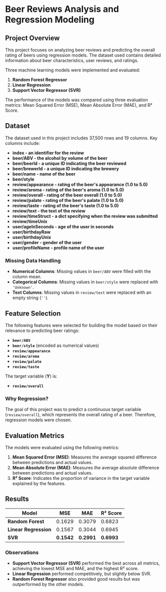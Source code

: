 # Beer Reviews Analysis and Regression Modeling

## Project Overview
This project focuses on analyzing beer reviews and predicting the overall rating of beers using regression models. The dataset used contains detailed information about beer characteristics, user reviews, and ratings.


Three machine learning models were implemented and evaluated:  
1. **Random Forest Regressor**  
2. **Linear Regression**  
3. **Support Vector Regressor (SVR)**  

The performance of the models was compared using three evaluation metrics: Mean Squared Error (MSE), Mean Absolute Error (MAE), and R² Score.


## Dataset
The dataset used in this project includes 37,500 rows and 19 columns. Key columns include:
- **index - an identifier for the review**
- **beer/ABV - the alcohol by volume of the beer**
- **beer/beerId - a unique ID indicating the beer reviewed**
- **beer/brewerId - a unique ID indicating the brewery**
- **beer/name - name of the beer**
- **beer/style**
- **review/appearance - rating of the beer's appearance (1.0 to 5.0)**
- **review/aroma - rating of the beer's aroma (1.0 to 5.0)**
- **review/overall - rating of the beer overall (1.0 to 5.0)**
- **review/palate - rating of the beer's palate (1.0 to 5.0)**
- **review/taste - rating of the beer's taste (1.0 to 5.0)**
- **review/text - the text of the review**
- **review/timeStruct - a dict specifying when the review was submitted**
- **review/timeUnix**
- **user/ageInSeconds - age of the user in seconds**
- **user/birthdayRaw**
- **user/birthdayUnix**
- **user/gender - gender of the user**
- **user/profileName - profile name of the user**

### Missing Data Handling
- **Numerical Columns**: Missing values in `beer/ABV` were filled with the column mean.  
- **Categorical Columns**: Missing values in `beer/style` were replaced with `'Unknown'`.  
- **Text Columns**: Missing values in `review/text` were replaced with an empty string (`''`).  

## Feature Selection
The following features were selected for building the model based on their relevance to predicting beer ratings:
- **`beer/ABV`**
- **`beer/style`** (encoded as numerical values)
- **`review/appearance`**
- **`review/aroma`**
- **`review/palate`**
- **`review/taste`**

The target variable (**Y**) is:
- **`review/overall`**

### Why Regression?
The goal of this project was to predict a continuous target variable (`review/overall`), which represents the overall rating of a beer. Therefore, regression models were chosen.


## Evaluation Metrics
The models were evaluated using the following metrics:  
1. **Mean Squared Error (MSE)**: Measures the average squared difference between predictions and actual values.  
2. **Mean Absolute Error (MAE)**: Measures the average absolute difference between predictions and actual values.  
3. **R² Score**: Indicates the proportion of variance in the target variable explained by the features.  



## Results
| Model                 | MSE            | MAE            | R² Score       |
|-----------------------|----------------|----------------|----------------|
| **Random Forest**     | 0.1629         | 0.3079         | 0.6823         |
| **Linear Regression** | 0.1567         | 0.3044         | 0.6945         |
| **SVR**               | **0.1542**     | **0.2991**     | **0.6993**     |

### Observations
- **Support Vector Regressor (SVR)** performed the best across all metrics, achieving the lowest MSE and MAE, and the highest R² score.  
- **Linear Regression** performed competitively, but slightly below SVR.  
- **Random Forest Regressor** also provided good results but was outperformed by the other models.
